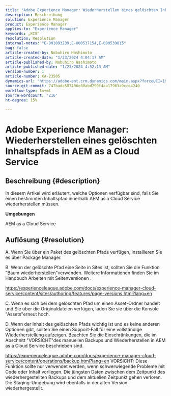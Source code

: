 ```yaml
---
title: "Adobe Experience Manager: Wiederherstellen eines gelöschten Inhaltspfads in AEM as a Cloud Service"
description: Beschreibung
solution: Experience Manager
product: Experience Manager
applies-to: "Experience Manager"
keywords: „KCS“
resolution: Resolution
internal-notes: "E-001093239,E-000537154,E-000539815"
bug: false
article-created-by: Nobuhiro Hashimoto
article-created-date: "1/23/2024 4:04:17 AM"
article-published-by: Nobuhiro Hashimoto
article-published-date: "1/23/2024 4:52:13 AM"
version-number: 1
article-number: KA-23505
dynamics-url: "https://adobe-ent.crm.dynamics.com/main.aspx?forceUCI=1&pagetype=entityrecord&etn=knowledgearticle&id=3792d478-a4b9-ee11-a569-6045bd0065b6"
source-git-commit: 747bada587406e80abd299f4aa17963a9cce4240
workflow-type: tm+mt
source-wordcount: '216'
ht-degree: 15%

---
```


# Adobe Experience Manager: Wiederherstellen eines gelöschten Inhaltspfads in AEM as a Cloud Service

## Beschreibung {#description}


In diesem Artikel wird erläutert, welche Optionen verfügbar sind, falls Sie einen bestimmten Inhaltspfad innerhalb AEM as a Cloud Service wiederherstellen müssen.



<b>Umgebungen</b>

AEM as a Cloud Service


## Auflösung {#resolution}


A. Wenn Sie über ein Paket des gelöschten Pfads verfügen, installieren Sie es über Package Manager.

B. Wenn der gelöschte Pfad eine Seite in Sites ist, sollten Sie die Funktion &quot;Baum wiederherstellen&quot;verwenden. Weitere Informationen finden Sie im Handbuch Arbeiten mit Seitenversionen .

https://experienceleague.adobe.com/docs/experience-manager-cloud-service/content/sites/authoring/features/page-versions.html?lang=en

C. Wenn es sich bei dem gelöschten Pfad um einen Asset-Ordner handelt und Sie über die Originaldateien verfügen, laden Sie sie über die Konsole &quot;Assets&quot;erneut hoch.

D. Wenn der Inhalt des gelöschten Pfads wichtig ist und es keine anderen Optionen gibt, sollten Sie einen Support-Fall für eine vollständige Wiederherstellung aufzeigen. Beachten Sie die Einschränkungen, die im Abschnitt &quot;VORSICHT&quot;des manuellen Backups und Wiederherstellen in AEM as a Cloud Service beschrieben sind.

https://experienceleague.adobe.com/docs/experience-manager-cloud-service/content/operations/backup.html?lang=en VORSICHT: Diese Funktion sollte nur verwendet werden, wenn schwerwiegende Probleme mit Code oder Inhalt vorliegen. Die jüngsten Daten zwischen dem Zeitpunkt des wiederhergestellten Backups und dem aktuellen Zeitpunkt gehen verloren. Die Staging-Umgebung wird ebenfalls in der alten Version wiederhergestellt.
